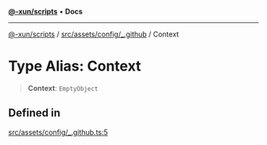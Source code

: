 [**@-xun/scripts**](../../../../../README.md) • **Docs**

***

[@-xun/scripts](../../../../../README.md) / [src/assets/config/\_.github](../README.md) / Context

# Type Alias: Context

> **Context**: `EmptyObject`

## Defined in

[src/assets/config/\_.github.ts:5](https://github.com/Xunnamius/xscripts/blob/ce701f3d57da9f82ee0036320bc62d5c51233011/src/assets/config/_.github.ts#L5)

